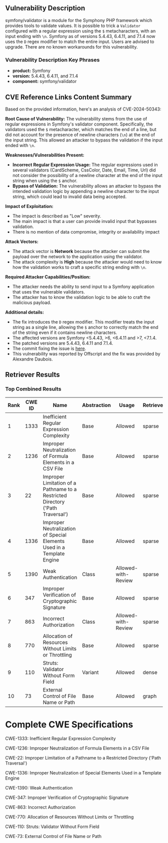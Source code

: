 ## Vulnerability Description
symfony/validator is a module for the Symphony PHP framework which provides tools to validate values. It is possible to trick a `Validator` configured with a regular expression using the `$` metacharacters, with an input ending with `\n`. Symfony as of versions 5.4.43, 6.4.11, and 7.1.4 now uses the `D` regex modifier to match the entire input. Users are advised to upgrade. There are no known workarounds for this vulnerability.

### Vulnerability Description Key Phrases
- **product:** Symfony
- **version:** 5.4.43, 6.4.11, and 7.1.4
- **component:** symfony/validator

## CVE Reference Links Content Summary
Based on the provided information, here's an analysis of CVE-2024-50343:

**Root Cause of Vulnerability:**
The vulnerability stems from the use of regular expressions in Symfony's validator component. Specifically, the validators used the `$` metacharacter, which matches the end of a line, but did not account for the presence of newline characters (`\n`) at the end of the input string. This allowed an attacker to bypass the validation if the input ended with `\n`.

**Weaknesses/Vulnerabilities Present:**
- **Incorrect Regular Expression Usage:** The regular expressions used in several validators (CardScheme, CssColor, Date, Email, Time, Url) did not consider the possibility of a newline character at the end of the input string when using the `$` anchor.
- **Bypass of Validation:** The vulnerability allows an attacker to bypass the intended validation logic by appending a newline character to the input string, which could lead to invalid data being accepted.

**Impact of Exploitation:**
- The impact is described as "Low" severity.
- The main impact is that a user can provide invalid input that bypasses validation.
- There is no mention of data compromise, integrity or availability impact

**Attack Vectors:**
- The attack vector is **Network** because the attacker can submit the payload over the network to the application using the validator.
- The attack complexity is **High** because the attacker would need to know how the validation works to craft a specific string ending with `\n`.

**Required Attacker Capabilities/Position:**
- The attacker needs the ability to send input to a Symfony application that uses the vulnerable validators.
-  The attacker has to know the validation logic to be able to craft the malicious payload.

**Additional details:**
- The fix introduces the `D` regex modifier. This modifier treats the input string as a single line, allowing the `$` anchor to correctly match the end of the string even if it contains newline characters.
- The affected versions are Symfony <5.4.43, >6, <6.4.11 and >7, <7.1.4.
- The patched versions are 5.4.43, 6.4.11 and 7.1.4.
- The commit fixing the issue is [here](https://github.com/symfony/symfony/commit/7d1032bbead9a4229b32fa6ebca32681c80cb76f).
- This vulnerability was reported by Offscript and the fix was provided by Alexandre Daubois.

## Retriever Results

### Top Combined Results

| Rank | CWE ID | Name | Abstraction | Usage  | Retrievers | Individual Scores |
|------|--------|------|-------------|-------|------------|-------------------|
| 1 | 1333 | Inefficient Regular Expression Complexity | Base | Allowed | sparse | 0.164 |
| 2 | 1236 | Improper Neutralization of Formula Elements in a CSV File | Base | Allowed | sparse | 0.146 |
| 3 | 22 | Improper Limitation of a Pathname to a Restricted Directory ('Path Traversal') | Base | Allowed | sparse | 0.141 |
| 4 | 1336 | Improper Neutralization of Special Elements Used in a Template Engine | Base | Allowed | sparse | 0.138 |
| 5 | 1390 | Weak Authentication | Class | Allowed-with-Review | sparse | 0.137 |
| 6 | 347 | Improper Verification of Cryptographic Signature | Base | Allowed | sparse | 0.137 |
| 7 | 863 | Incorrect Authorization | Class | Allowed-with-Review | sparse | 0.135 |
| 8 | 770 | Allocation of Resources Without Limits or Throttling | Base | Allowed | sparse | 0.134 |
| 9 | 110 | Struts: Validator Without Form Field | Variant | Allowed | dense | 0.470 |
| 10 | 73 | External Control of File Name or Path | Base | Allowed | graph | 0.002 |



# Complete CWE Specifications

CWE-1333: Inefficient Regular Expression Complexity

CWE-1236: Improper Neutralization of Formula Elements in a CSV File

CWE-22: Improper Limitation of a Pathname to a Restricted Directory ('Path Traversal')

CWE-1336: Improper Neutralization of Special Elements Used in a Template Engine

CWE-1390: Weak Authentication

CWE-347: Improper Verification of Cryptographic Signature

CWE-863: Incorrect Authorization

CWE-770: Allocation of Resources Without Limits or Throttling

CWE-110: Struts: Validator Without Form Field

CWE-73: External Control of File Name or Path